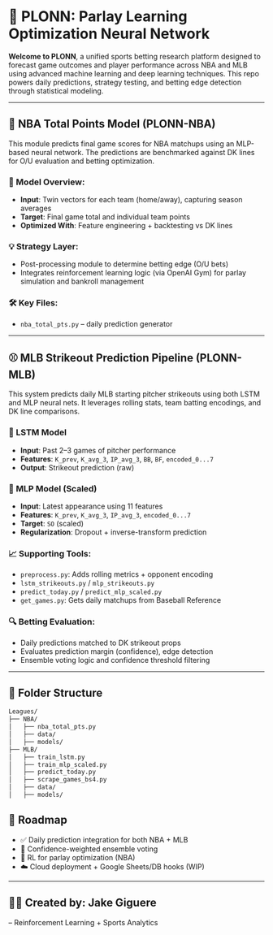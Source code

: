 # 🧠 PLONN: Parlay Learning Optimization Neural Network

**Welcome to PLONN**, a unified sports betting research platform designed to forecast game outcomes and player performance across NBA and MLB using advanced machine learning and deep learning techniques. This repo powers daily predictions, strategy testing, and betting edge detection through statistical modeling.

---

## 🏀 NBA Total Points Model (PLONN-NBA)

This module predicts final game scores for NBA matchups using an MLP-based neural network. The predictions are benchmarked against DK lines for O/U evaluation and betting optimization.

### 🔧 Model Overview:
- **Input**: Twin vectors for each team (home/away), capturing season averages
- **Target**: Final game total and individual team points
- **Optimized With**: Feature engineering + backtesting vs DK lines

### 💡 Strategy Layer:
- Post-processing module to determine betting edge (O/U bets)
- Integrates reinforcement learning logic (via OpenAI Gym) for parlay simulation and bankroll management

### 🛠 Key Files:
- `nba_total_pts.py` – daily prediction generator
---

## ⚾ MLB Strikeout Prediction Pipeline (PLONN-MLB)

This system predicts daily MLB starting pitcher strikeouts using both LSTM and MLP neural nets. It leverages rolling stats, team batting encodings, and DK line comparisons.

### 🔁 LSTM Model
- **Input**: Past 2–3 games of pitcher performance
- **Features**: `K_prev`, `K_avg_3`, `IP_avg_3`, `BB`, `BF`, `encoded_0...7`
- **Output**: Strikeout prediction (raw)

### 🧠 MLP Model (Scaled)
- **Input**: Latest appearance using 11 features
- **Features**: `K_prev`, `K_avg_3`, `IP_avg_3`, `encoded_0...7`
- **Target**: `SO` (scaled)
- **Regularization**: Dropout + inverse-transform prediction

### 📈 Supporting Tools:
- `preprocess.py`: Adds rolling metrics + opponent encoding
- `lstm_strikeouts.py` / `mlp_strikeouts.py`
- `predict_today.py` / `predict_mlp_scaled.py`
- `get_games.py`: Gets daily matchups from Baseball Reference

### 🔍 Betting Evaluation:
- Daily predictions matched to DK strikeout props
- Evaluates prediction margin (confidence), edge detection
- Ensemble voting logic and confidence threshold filtering

---

## 📁 Folder Structure
```bash
Leagues/
├── NBA/
│   ├── nba_total_pts.py
│   ├── data/
│   ├── models/
├── MLB/
│   ├── train_lstm.py
│   ├── train_mlp_scaled.py
│   ├── predict_today.py
│   ├── scrape_games_bs4.py
│   ├── data/
│   ├── models/
```


## 🚧 Roadmap
- ✅ Daily prediction integration for both NBA + MLB
- 🔁 Confidence-weighted ensemble voting
- 🧠 RL for parlay optimization (NBA)
- ☁️ Cloud deployment + Google Sheets/DB hooks (WIP)

---

## 👨‍💻 Created by: Jake Giguere  
– Reinforcement Learning + Sports Analytics


